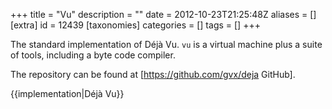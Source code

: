 +++
title = "Vu"
description = ""
date = 2012-10-23T21:25:48Z
aliases = []
[extra]
id = 12439
[taxonomies]
categories = []
tags = []
+++

The standard implementation of Déjà Vu. <code>vu</code> is a virtual machine plus a suite of tools, including a byte code compiler.

The repository can be found at [https://github.com/gvx/deja GitHub].

{{implementation|Déjà Vu}}
